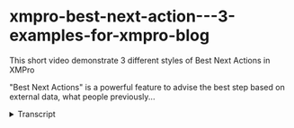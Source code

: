 # xmpro-best-next-action---3-examples-for-xmpro-blog
<!-- embeded video removed -->



This short video demonstrate 3 different styles of Best Next Actions in XMPro

"Best Next Actions" is a powerful feature to advise the best step based on external data, what people previously...
<details>
<summary>Transcript</summary>This short video demonstrate 3 different styles of Best Next Actions in XMPro

"Best Next Actions" is a powerful feature to advise the best step based on external data, what people previously...
in this short video I will demonstrate

three different styles of best next

actions in XM Pro I'm currently logged

in as Tim Clark who's the sales manager

and if I look at Tim's to-do list or

task list under the market and sell

products and services

category you'll see that there are

currently two transactions waiting for

him to do two items requiring his

attention

Tim can have a look and see how it got

to him so in the order Trail as it

builds up the order Trail he can see

that it was started by Keith and went on

to Jim and it even includes the XM Pro

social discussions component this is

covered in a different video and I

suggest that you have a look at that in

terms of how discussions can be part of

the transactional order Trail to get

back to the best next actions Tim Needs

to decide on one of the four options on

the right hand inside exm Pros

event-based architecture allows you to

call events like these independently and

they are not wired together at the back

through

workflow now we can embed what we call

inflight analytics to use exm Pro

transactional information or to use

third party transactional information to

help you with the decision so this

information can come from exm Pro

information or any third party business

bus application that you may have

another way of providing some decision

support is to provide some process goals

now these goals follow the process as it

steps through the transaction in this

instance we're looking at information

from the Erp budget to see where we are

currently with our sales um for the

quarter for example and we're also

looking at what is our Prospect pipeline

look like from the external CRM solution

once again this can be ex prob based

information or it can be external

information that will help you with

deciding on what what the next step is

the last component and we will show you

three different examples of this B next

is to look at what the system tells you

what the best next action is and in this

instance it looks at the previous

occurrences this is a simple algorithm a

simple formula it just looks at what

people did before me and out of the 250

odd transactions in here I can see that

the advised action is to do a legal

review so that will allow me if I'm a

new employee or someone uh that needs

guidance that that doesn't know any

other context or don't have any other

information to choose a legal review the

system doesn't make the decision for you

it purely advises what you should do

next because you may still have

information at hand that

will for take you to either do a finance

check or to do recasting you may have

heard something around the credit status

of the customer and decide to look at a

credit check rather than to do a legal

review let's look at another example a

different style example and in this

instance I'm going to log in as John

Smith and John has a different if I look

at his

cases under Life Sciences he's got a

completely different style so in this

instance there's donor verified donor

information this is in the medical area

or uh uh life sciences area and in this

instance when we look at his best next

action so he's got certain information

here and based on that it's either refer

to a specialist um approve the

enrollment get more information or

reject it so his best next action based

on information that is currently filled

in on the screen there's a risk rating

calculation that we do so this best next

action is algorithm driv

driven and the algorithm will

then determine what the current risk

profile is based on a number of

parameters and it also tells us if we

look at a th transactions that happened

before this if we look at the history

only

9.73% of users were approved for this so

based on the risk profile and the trend

of this not being approved the best next

action once again is uh suggested not

enforced so in this instance it is

reject enrollment there might still be

contextual information information that

this case officer knows and as a result

of that they may want to refer it to a

specialist rather to than to reject it

outright so that is the second example

of best next action the last example

example that I'd like to show

you is and you can log in with any one

of the providers I just use the exm pro

authentication for the

demonstration so if I log in as Ted Ted

is a financial manager and he has got a

task waiting for him around procurement

so there's author uh approval uh for a

new supplier and in this instance we

actually we've done a ofac review in

terms of the foreign individuals looking

at some a new supplier that we want to

do business with and in this instance

there was a initial lodgment of the

request and some of the information that

have come back from the web services

search that we've done against the ofac

database has returned some information

now this is not a direct match so in

this instance it was referred to um Ted

to have a review and what Ted will do is

run through a

algorithm uh uh sort of a best practices

and and there's certain information that

based on the correctness of the

information he will answer yes or no yes

or no and if for example if he answers

yes it will direct him to request a

concession suggest that if I go back and

I say no and I say yes over here it will

say report to the ofac hotline so that's

the other one or if that is a no you

will see that this is approved for

onboarding so you can put a logical

algorithm here as well it doesn't just

have to be databased it can help as a

decision support system for someone to

decide what the next best action is

thank you very much for your time and I

hope to see you in one of our other

videos
</details>